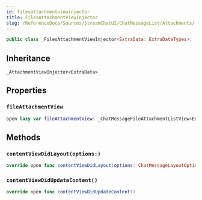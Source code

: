 ```yaml
---
id: filesattachmentviewinjector 
title: FilesAttachmentViewInjector
slug: /ReferenceDocs/Sources/StreamChatUI/ChatMessageList/Attachments/filesattachmentviewinjector
---
```


``` swift
public class _FilesAttachmentViewInjector<ExtraData: ExtraDataTypes>: _AttachmentViewInjector<ExtraData> 
```

## Inheritance

`_AttachmentViewInjector<ExtraData>`

## Properties

### `fileAttachmentView`

``` swift
open lazy var fileAttachmentView: _ChatMessageFileAttachmentListView<ExtraData> 
```

## Methods

### `contentViewDidLayout(options:)`

``` swift
override open func contentViewDidLayout(options: ChatMessageLayoutOptions) 
```

### `contentViewDidUpdateContent()`

``` swift
override open func contentViewDidUpdateContent() 
```
